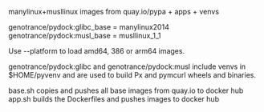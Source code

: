 manylinux+musllinux images from quay.io/pypa + apps + venvs

genotrance/pydock:glibc_base = manylinux2014
genotrance/pydock:musl_base = musllinux_1_1

Use --platform to load amd64, 386 or arm64 images.

genotrance/pydock:glibc and genotrance/pydock:musl include venvs in $HOME/pyvenv
and are used to build Px and pymcurl wheels and binaries.

base.sh copies and pushes all base images from quay.io to docker hub
app.sh builds the Dockerfiles and pushes images to docker hub